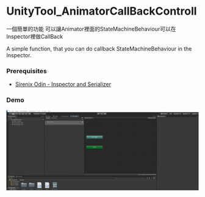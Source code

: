 # UnityTool_AnimatorCallBackControll
一個簡單的功能 可以讓Animator裡面的StateMachineBehaviour可以在Inspector裡做CallBack

A simple function, that you can do callback  StateMachineBehaviour  in the Inspector.


### Prerequisites
* [Sirenix Odin - Inspector and Serializer](https://assetstore.unity.com/packages/tools/utilities/odin-inspector-and-serializer-89041)


### Demo

![image](Sample.gif)
